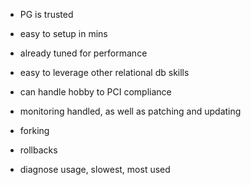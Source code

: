 - PG is trusted
- easy to setup in mins
- already tuned for performance
- easy to leverage other relational db skills

- can handle hobby to PCI compliance
- monitoring handled, as well as patching and updating
- forking
- rollbacks

- diagnose usage, slowest, most used
